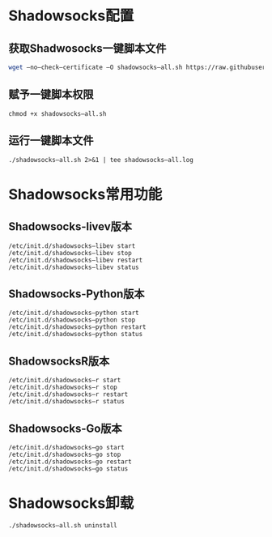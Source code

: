 # Shadowsocks配置

## 获取Shadwosocks一键脚本文件

```sh
wget —no–check–certificate –O shadowsocks–all.sh https://raw.githubusercontent.com/teddysun/shadowsocks_install/master/shadowsocks-all.sh
```

## 赋予一键脚本权限

```shell
chmod +x shadowsocks–all.sh
```

## 运行一键脚本文件

```shell
./shadowsocks–all.sh 2>&1 | tee shadowsocks–all.log
```



# Shadowsocks常用功能

## Shadowsocks-livev版本

```shell
/etc/init.d/shadowsocks–libev start
/etc/init.d/shadowsocks–libev stop
/etc/init.d/shadowsocks–libev restart
/etc/init.d/shadowsocks–libev status
```

## Shadowsocks-Python版本

```shell
/etc/init.d/shadowsocks–python start
/etc/init.d/shadowsocks–python stop
/etc/init.d/shadowsocks–python restart
/etc/init.d/shadowsocks–python status
```

## ShadowsocksR版本

```shell
/etc/init.d/shadowsocks–r start
/etc/init.d/shadowsocks–r stop
/etc/init.d/shadowsocks–r restart
/etc/init.d/shadowsocks–r status
```

## Shadowsocks-Go版本

```shell
/etc/init.d/shadowsocks–go start
/etc/init.d/shadowsocks–go stop
/etc/init.d/shadowsocks–go restart
/etc/init.d/shadowsocks–go status
```



# Shadowsocks卸载

```shell
./shadowsocks–all.sh uninstall
```


